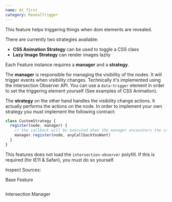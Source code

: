 ```yaml
---
name: At first
category: RevealTrigger
---
```


This feature helps triggering things when dom elements are revealed.

There are currently two strategies available:
- **CSS Animation Strategy** can be used to toggle a CSS class
- **Lazy Image Strategy** can render images lazily

Each Feature instance requires a **manager** and a **strategy**.

The **manager** is responsible for managing the visibility of the nodes. It will trigger events when visibility changes. Technically it's implemented using the Intersection Observer API.
You can use a `data-trigger` element in order to set the triggering element yourself (See examples of CSS Animation).

The **strategy** on the other hand handles the visibility change actions. It actually performs the actions on the node.
In order to implement your own strategy you must implement the following contract:

```js
class CustomStrategy {
  register(node, manager) {
    // the callback will be executed when the manager encounters the configured visibility states
    manager.register(node, anyCallbackYouWant)
  }
}
```

This features does not load the `intersection-observer` polyfill. If this is required (for IE11 & Safari), you must do so yourself.

Inspect Sources:

Base Feature
```src:../src/index.js
```
Intersection Manager
```manager:../src/intersection-manager.js
```
```src:../src/style.scss
```
```types:../lib/style.css
```
